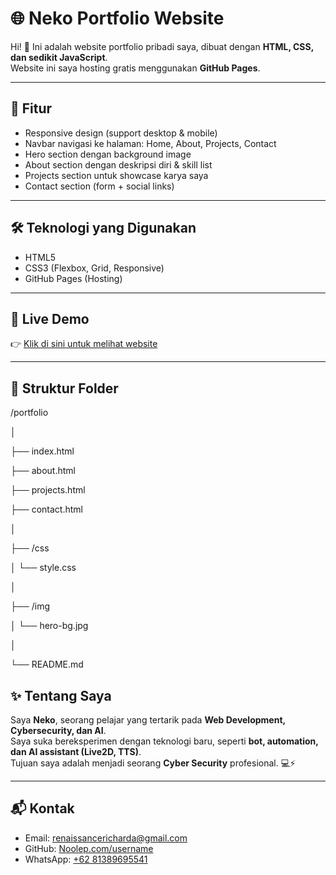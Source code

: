 # 🌐 Neko Portfolio Website

Hi! 👋 Ini adalah website portfolio pribadi saya, dibuat dengan **HTML, CSS, dan sedikit JavaScript**.  
Website ini saya hosting gratis menggunakan **GitHub Pages**.

---

## 📌 Fitur
- Responsive design (support desktop & mobile)
- Navbar navigasi ke halaman: Home, About, Projects, Contact
- Hero section dengan background image
- About section dengan deskripsi diri & skill list
- Projects section untuk showcase karya saya
- Contact section (form + social links)

---

## 🛠️ Teknologi yang Digunakan
- HTML5
- CSS3 (Flexbox, Grid, Responsive)
- GitHub Pages (Hosting)

---

## 🚀 Live Demo
👉 [Klik di sini untuk melihat website](https://noolep.github.io/Portfolio/)  

---

## 📂 Struktur Folder
/portfolio

│

├── index.html

├── about.html

├── projects.html

├── contact.html

│

├── /css

│ └── style.css

│

├── /img

│ └── hero-bg.jpg

│

└── README.md

## ✨ Tentang Saya
Saya **Neko**, seorang pelajar yang tertarik pada **Web Development, Cybersecurity, dan AI**.  
Saya suka bereksperimen dengan teknologi baru, seperti **bot, automation, dan AI assistant (Live2D, TTS)**.  
Tujuan saya adalah menjadi seorang **Cyber Security** profesional. 💻⚡

---

## 📬 Kontak
- Email: [renaissancericharda@gmail.com](mailto:RenaissanceRicharda@gmail.com)  
- GitHub: [Noolep.com/username](https://Noolep.com/username)  
- WhatsApp: [+62 81389695541](https://wa.me/6281389695541)

